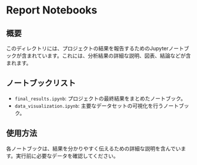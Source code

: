 # Report Notebooks

## 概要
このディレクトリには、プロジェクトの結果を報告するためのJupyterノートブックが含まれています。これには、分析結果の詳細な説明、図表、結論などが含まれます。

## ノートブックリスト
- `final_results.ipynb`: プロジェクトの最終結果をまとめたノートブック。
- `data_visualization.ipynb`: 主要なデータセットの可視化を行うノートブック。

## 使用方法
各ノートブックは、結果を分かりやすく伝えるための詳細な説明を含んでいます。実行前に必要なデータを確認してください。